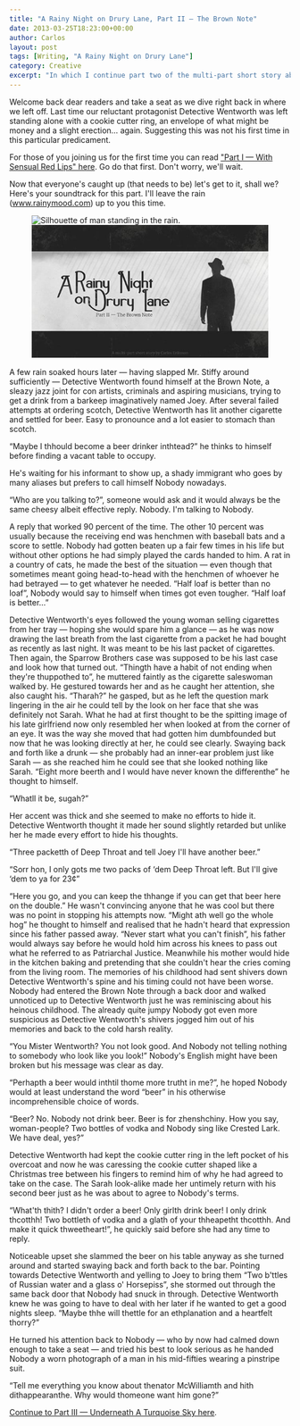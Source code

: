 ```yaml
---
title: "A Rainy Night on Drury Lane, Part II — The Brown Note"
date: 2013-03-25T18:23:00+00:00
author: Carlos
layout: post
tags: [Writing, "A Rainy Night on Drury Lane"]
category: Creative
excerpt: "In which I continue part two of the multi-part short story about an ineffectual detective with a lisp."
---
```

Welcome back dear readers and take a seat as we dive right back in where we left off. Last time our reluctant protagonist Detective Wentworth was left standing alone with a cookie cutter ring, an envelope of what might be money and a slight erection… again. Suggesting this was not his first time in this particular predicament.

For those of you joining us for the first time you can read ["Part I — With Sensual Red Lips" here](/blog/a-rainy-night-on-drury-lane). Go do that first. Don't worry, we'll wait.

Now that everyone's caught up (that needs to be) let's get to it, shall we? Here's your soundtrack for this part. I'll leave the rain (<a href="http://www.rainymood.com/" >www.rainymood.com</a>) up to you this time.

<figure>
    <img class="js-lazy-load" data-original="/assets/posts/2013/03/part-2-the-brown-note-header.jpg" alt="Silhouette of man standing in the rain.">
  <noscript>
    <img src="/assets/posts/2013/03/part-2-the-brown-note-header.jpg" alt="Silhouette of man standing in the rain.">
  </noscript>
  <figcaption></figcaption>
</figure>

A few rain soaked hours later — having slapped Mr. Stiffy around sufficiently — Detective Wentworth found himself at the Brown Note, a sleazy jazz joint for con artists, criminals and aspiring musicians, trying to get a drink from a barkeep imaginatively named Joey. After several failed attempts at ordering scotch, Detective Wentworth has lit another cigarette and settled for beer. Easy to pronounce and a lot easier to stomach than scotch.

“Maybe I thhould become a beer drinker inthtead?” he thinks to himself before finding a vacant table to occupy.

He's waiting for his informant to show up, a shady immigrant who goes by many aliases but prefers to call himself Nobody nowadays.

“Who are you talking to?”, someone would ask and it would always be the same cheesy albeit effective reply. Nobody. I'm talking to Nobody.

A reply that worked 90 percent of the time. The other 10 percent was usually because the receiving end was henchmen with baseball bats and a score to settle. Nobody had gotten beaten up a fair few times in his life but without other options he had simply played the cards handed to him. A rat in a country of cats, he made the best of the situation — even though that sometimes meant going head-to-head with the henchmen of whoever he had betrayed — to get whatever he needed. “Half loaf is better than no loaf”, Nobody would say to himself when times got even tougher. “Half loaf is better…”

Detective Wentworth's eyes followed the young woman selling cigarettes from her tray — hoping she would spare him a glance — as he was now drawing the last breath from the last cigarette from a packet he had bought as recently as last night. It was meant to be his last packet of cigarettes. Then again, the Sparrow Brothers case was supposed to be his last case and look how that turned out. “Thingth have a habit of not ending when they're thuppothed to”, he muttered faintly as the cigarette saleswoman walked by. He gestured towards her and as he caught her attention, she also caught his. “Tharah?” he gasped, but as he left the question mark lingering in the air he could tell by the look on her face that she was definitely not Sarah. What he had at first thought to be the spitting image of his late girlfriend now only resembled her when looked at from the corner of an eye. It was the way she moved that had gotten him dumbfounded but now that he was looking directly at her, he could see clearly. Swaying back and forth like a drunk — she probably had an inner-ear problem just like Sarah — as she reached him he could see that she looked nothing like Sarah. “Eight more beerth and I would have never known the differenthe” he thought to himself.

“Whatll it be, sugah?”

Her accent was thick and she seemed to make no efforts to hide it. Detective Wentworth thought it made her sound slightly retarded but unlike her he made every effort to hide his thoughts.

“Three packetth of Deep Throat and tell Joey I'll have another beer.”

“Sorr hon, I only gots me two packs of &#8216;dem Deep Throat left. But I'll give &#8216;dem to ya for 23¢”

“Here you go, and you can keep the thhange if you can get that beer here on the double.” He wasn't convincing anyone that he was cool but there was no point in stopping his attempts now. “Might ath well go the whole hog” he thought to himself and realised that he hadn't heard that expression since his father passed away. “Never start what you can't finish”, his father would always say before he would hold him across his knees to pass out what he referred to as Patriarchal Justice. Meanwhile his mother would hide in the kitchen baking and pretending that she couldn't hear the cries coming from the living room. The memories of his childhood had sent shivers down Detective Wentworth's spine and his timing could not have been worse. Nobody had entered the Brown Note through a back door and walked unnoticed up to Detective Wentworth just he was reminiscing about his heinous childhood. The already quite jumpy Nobody got even more suspicious as Detective Wentworth's shivers jogged him out of his memories and back to the cold harsh reality.

“You Mister Wentworth? You not look good. And Nobody not telling nothing to somebody who look like you look!” Nobody's English might have been broken but his message was clear as day.

“Perhapth a beer would inthtil thome more trutht in me?”, he hoped Nobody would at least understand the word “beer” in his otherwise incomprehensible choice of words.

“Beer? No. Nobody not drink beer. Beer is for zhenshchiny. How you say, woman-people? Two bottles of vodka and Nobody sing like Crested Lark. We have deal, yes?”

Detective Wentworth had kept the cookie cutter ring in the left pocket of his overcoat and now he was caressing the cookie cutter shaped like a Christmas tree between his fingers to remind him of why he had agreed to take on the case. The Sarah look-alike made her untimely return with his second beer just as he was about to agree to Nobody's terms.

“What'th thith? I didn't order a beer! Only girlth drink beer! I only drink thcotthh! Two bottleth of vodka and a glath of your thheapetht thcotthh. And make it quick thweetheart!”, he quickly said before she had any time to reply.

Noticeable upset she slammed the beer on his table anyway as she turned around and started swaying back and forth back to the bar. Pointing towards Detective Wentworth and yelling to Joey to bring them “Two b'ttles of Russian water and a glass o' Horsepiss”, she stormed out through the same back door that Nobody had snuck in through. Detective Wentworth knew he was going to have to deal with her later if he wanted to get a good nights sleep. “Maybe thhe will thettle for an ethplanation and a heartfelt thorry?”

He turned his attention back to Nobody — who by now had calmed down enough to take a seat — and tried his best to look serious as he handed Nobody a worn photograph of a man in his mid-fifties wearing a pinstripe suit.

“Tell me everything you know about thenator McWilliamth and hith dithappearanthe. Why would thomeone want him gone?”

[Continue to Part III — Underneath A Turquoise Sky here](/blog/a-rainy-night-on-drury-lane-part-iii-underneath-a-turquoise-sky).
 